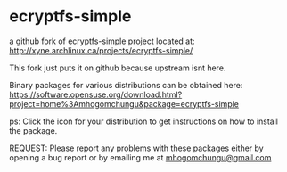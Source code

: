 # ecryptfs-simple
a github fork of ecryptfs-simple project located at: http://xyne.archlinux.ca/projects/ecryptfs-simple/

This fork just puts it on github because upstream isnt here.


Binary packages for various distributions can be obtained here: https://software.opensuse.org/download.html?project=home%3Amhogomchungu&package=ecryptfs-simple

ps: Click the icon for your distribution to get instructions on how to install the package.

REQUEST: Please report any problems with these packages either by opening a bug report or by emailing me at
mhogomchungu@gmail.com
